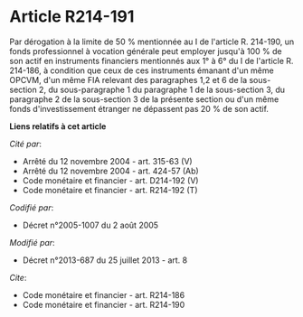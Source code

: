 # Article R214-191

Par dérogation à la limite de 50 % mentionnée au I de l'article R. 214-190, un fonds professionnel à vocation générale peut
employer jusqu'à 100 % de son actif en instruments financiers mentionnés aux 1° à 6° du I de l'article R. 214-186, à
condition que ceux de ces instruments émanant d'un même OPCVM, d'un même FIA relevant des paragraphes 1,2 et 6 de la sous-
section 2, du sous-paragraphe 1 du paragraphe 1 de la sous-section 3, du paragraphe 2 de la sous-section 3 de la présente
section ou d'un même fonds d'investissement étranger ne dépassent pas 20 % de son actif.

**Liens relatifs à cet article**

_Cité par_:

  - Arrêté du 12 novembre 2004 - art. 315-63 (V)
  - Arrêté du 12 novembre 2004 - art. 424-57 (Ab)
  - Code monétaire et financier - art. D214-192 (V)
  - Code monétaire et financier - art. R214-192 (T)

_Codifié par_:

  - Décret n°2005-1007 du 2 août 2005

_Modifié par_:

  - Décret n°2013-687 du 25 juillet 2013 - art. 8

_Cite_:

  - Code monétaire et financier - art. R214-186
  - Code monétaire et financier - art. R214-190
